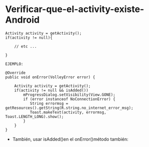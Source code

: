 # Verificar-que-el-activity-existe-Android

```
Activity activity = getActivity();
if(activity != null){

    // etc ...

}

EJEMPLO:

@Override
public void onError(VolleyError error) {

    Activity activity = getActivity(); 
    if(activity != null && isAdded())
        mProgressDialog.setVisibility(View.GONE);
        if (error instanceof NoConnectionError) {
           String errormsg = getResources().getString(R.string.no_internet_error_msg);
           Toast.makeText(activity, errormsg, Toast.LENGTH_LONG).show();
        }
    }
}

```

- También, usar isAdded()en el onError()método también:
